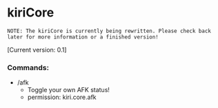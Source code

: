 # kiriCore
`NOTE: The kiriCore is currently being rewritten. Please check back later for more information or a finished version!`

[Current version: 0.1]

### Commands:
- /afk
    - Toggle your own AFK status!
    - permission: kiri.core.afk
